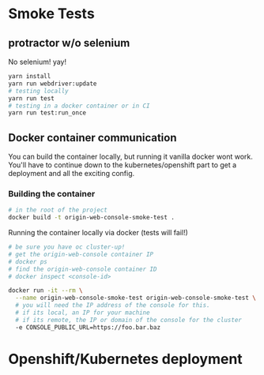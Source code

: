 # Smoke Tests

## protractor w/o selenium

No selenium! yay!

```bash
yarn install
yarn run webdriver:update
# testing locally
yarn run test
# testing in a docker container or in CI
yarn run test:run_once
```

## Docker container communication

You can build the container locally, but running it vanilla docker wont work.
You'll have to continue down to the kubernetes/openshift part to get a deployment
and all the exciting config.

### Building the container

```bash
# in the root of the project
docker build -t origin-web-console-smoke-test .
```

Running the container locally via docker (tests will fail!)

```bash
# be sure you have oc cluster-up!
# get the origin-web-console container IP
# docker ps
# find the origin-web-console container ID
# docker inspect <console-id>

docker run -it --rm \
  --name origin-web-console-smoke-test origin-web-console-smoke-test \
  # you will need the IP address of the console for this.
  # if its local, an IP for your machine
  # if its remote, the IP or domain of the console for the cluster
  -e CONSOLE_PUBLIC_URL=https://foo.bar.baz
```


# Openshift/Kubernetes deployment
